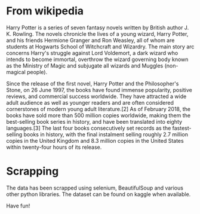 # From wikipedia
Harry Potter is a series of seven fantasy novels written by British author J. K. Rowling. The novels chronicle the lives of a young wizard, Harry Potter, and his friends Hermione Granger and Ron Weasley, all of whom are students at Hogwarts School of Witchcraft and Wizardry. The main story arc concerns Harry's struggle against Lord Voldemort, a dark wizard who intends to become immortal, overthrow the wizard governing body known as the Ministry of Magic and subjugate all wizards and Muggles (non-magical people).

Since the release of the first novel, Harry Potter and the Philosopher's Stone, on 26 June 1997, the books have found immense popularity, positive reviews, and commercial success worldwide. They have attracted a wide adult audience as well as younger readers and are often considered cornerstones of modern young adult literature.[2] As of February 2018, the books have sold more than 500 million copies worldwide, making them the best-selling book series in history, and have been translated into eighty languages.[3] The last four books consecutively set records as the fastest-selling books in history, with the final instalment selling roughly 2.7 million copies in the United Kingdom and 8.3 million copies in the United States within twenty-four hours of its release.

# Scrapping
The data has been scrapped using selenium, BeautifulSoup and various other python libraries.
The dataset can be found on kaggle when available.

Have fun!
